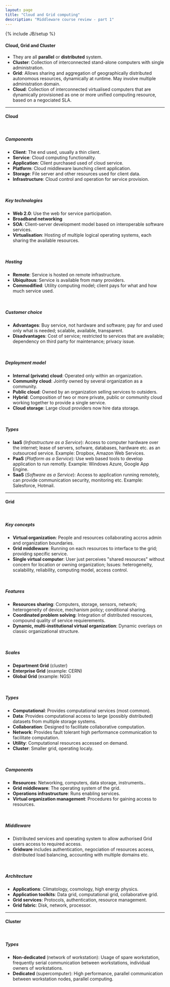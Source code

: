 ```yaml
---
layout: page
title: "Cloud and Grid computing"
description: "Middleware course review - part 1"
---
```

{% include JB/setup %}

#### Cloud, Grid and Cluster

* They are all **parallel** or **distributed** system.
* **Cluster**: Collection of interconnected stand-alone computers with single administration.
* **Grid**: Allows sharing and aggregation of geographically distributed autonomous resources, dynamically at runtime. May involve multiple administration domain.
* **Cloud**: Collection of interconnected virtualised computers that are dynamically provisioned as one or more unified computing resource, based on a negociated SLA.

* * *

#### Cloud

<br/>

##### Components

* **Client**: The end used, usually a thin client.
* **Service**: Cloud computing functionality.
* **Application**: Client purchased used of cloud service.
* **Platform**: Cloud middleware launching client application.
* **Storage**: File server and other resources used for client data.
* **Infrastructure**: Cloud control and operation for service provision.

<br/>

##### Key technologies

* **Web 2.0**: Use the web for service participation.
* **Broadband networking**
* **SOA**: Client-server development model based on interoperable software services.
* **Virtualisation**: Hosting of multiple logical operating systems, each sharing the available resources.

<br/>

##### Hosting

* **Remote**: Service is hosted on remote infrastructure.
* **Ubiquitous**: Service is available from many providers.
* **Commodified**: Utility computing model; client pays for what and how much service used.

<br/>

##### Customer choice

* **Advantages**: Buy service, not hardware and software; pay for and used only what is needed; scalable, available, transparent.
* **Disadvantages**: Cost of service; restricted to services that are available; dependency on third party for maintenance; privacy issue.

<br/>

##### Deployment model

* **Internal (private) cloud**: Operated only within an organization.
* **Community cloud**: Jointly owned by several organization as a community.
* **Public cloud**: Owned by an organization selling services to outsiders.
* **Hybrid**: Composition of two or more private, public or community cloud working together to provide a single service.
* **Cloud storage**: Large cloud providers now hire data storage.

<br/>

##### Types

* **IaaS** (*Infrastructure as a Service*): Access to computer hardware over the internet; lease of servers, sofware, databases, hardware etc. as an outsourced service. Example: Dropbox, Amazon Web Services.
* **PaaS** (*Platform as a Service*): Use web based tools to develop application to run remotly. Example: Windows Azure, Google App Engine.
* **SaaS** (*Software as a Service*): Access to application running remotely, can provide communication security, monitoring etc. Example: Salesforce, Hotmail.

* * *

#### Grid

<br/>

##### Key concepts

* **Virtual organization**: People and resources collaborating accros admin and organization boundaries.
* **Grid middleware**: Running on each resources to interface to the grid; providing specific service.
* **Single virtual computer**: User just perceives "shared resources" without concern for location or owning organization; Issues: heterogeneity, scalability, reliability, computing model, access control.

<br/>

##### Features

* **Resources sharing**: Computers, storage, sensors, network; heterogeneity of device, mechanism policy; conditional sharing.
* **Coordinated problem solving**: Integration of distributed resources, compound quality of service requierements.
* **Dynamic, multi-institutional virtual organization**: Dynamic overlays on classic organizational structure.

<br/>

##### Scales

* **Department Grid** (cluster)
* **Enterprise Grid** (example: CERN)
* **Global Grid** (example: NGS)

<br/>

##### Types

* **Computational**: Provides computational services (most common).
* **Data**: Provides computational access to large (possibly distributed) datasets from multiple storage systems.
* **Collaboration**: Designed to facilitate collaborative computation.
* **Network**: Provides fault tolerant high performance communication to facilitate computation.
* **Utility**: Computational resources accessed on demand.
* **Cluster**: Smaller grid, operating localy.

<br/>

##### Components

* **Resources**: Networking, computers, data storage, instruments..
* **Grid middleware**: The operating system of the grid.
* **Operations infrastructure**: Runs enabling services.
* **Virtual organization management**: Procedures for gaining access to resources.

<br/>

##### Middleware

* Distributed services and operating system to allow authorised Grid users access to required access. 
* **Gridware** includes authentication, negociation of resources access, distributed load balancing, accounting with multiple domains etc.

<br/>

##### Architecture

* **Applications**: Climatology, cosmology, high energy physics. 
* **Application toolkits**: Data grid, computational grid, collaborative grid.
* **Grid services**: Protocols, authentication, resource management.
* **Grid fabric**: Disk, network, processor.

* * *

#### Cluster

<br/>

##### Types

* **Non-dedicated** (network of workstation): Usage of spare workstation, frequently serial communication between workstations, individual owners of workstations.
* **Dedicated** (supercomputer): High performance, parallel communication between workstation nodes, parallel computing.
